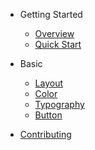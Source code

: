 - Getting Started
  - [Overview](README.md)
  - [Quick Start](quick-start.md)

- Basic
  - [Layout](layout.md)
  - [Color](color.md)
  - [Typography](typography.md)
  - [Button](button.md)

- [Contributing](CONTRIBUTING.md)
